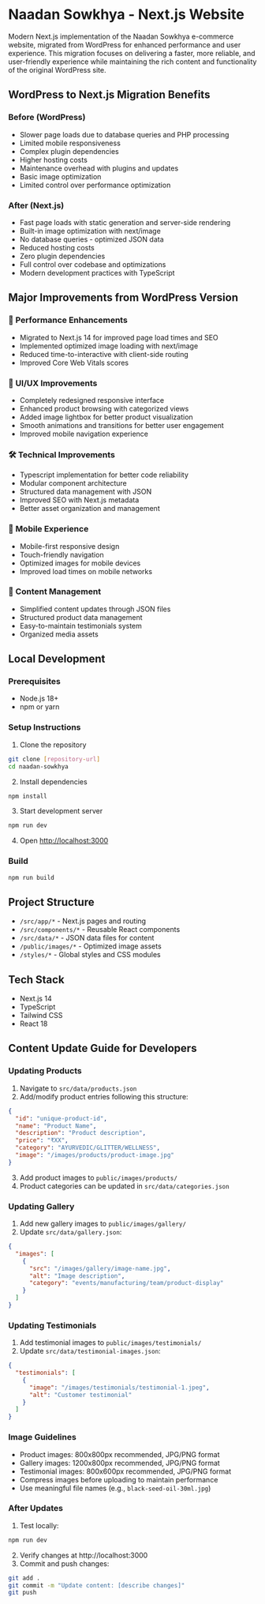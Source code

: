 # Naadan Sowkhya - Next.js Website

Modern Next.js implementation of the Naadan Sowkhya e-commerce website, migrated from WordPress for enhanced performance and user experience. This migration focuses on delivering a faster, more reliable, and user-friendly experience while maintaining the rich content and functionality of the original WordPress site.

## WordPress to Next.js Migration Benefits

### Before (WordPress)

- Slower page loads due to database queries and PHP processing
- Limited mobile responsiveness
- Complex plugin dependencies
- Higher hosting costs
- Maintenance overhead with plugins and updates
- Basic image optimization
- Limited control over performance optimization

### After (Next.js)

- Fast page loads with static generation and server-side rendering
- Built-in image optimization with next/image
- No database queries - optimized JSON data
- Reduced hosting costs
- Zero plugin dependencies
- Full control over codebase and optimizations
- Modern development practices with TypeScript

## Major Improvements from WordPress Version

### 🚀 Performance Enhancements

- Migrated to Next.js 14 for improved page load times and SEO
- Implemented optimized image loading with next/image
- Reduced time-to-interactive with client-side routing
- Improved Core Web Vitals scores

### 💅 UI/UX Improvements

- Completely redesigned responsive interface
- Enhanced product browsing with categorized views
- Added image lightbox for better product visualization
- Smooth animations and transitions for better user engagement
- Improved mobile navigation experience

### 🛠️ Technical Improvements

- Typescript implementation for better code reliability
- Modular component architecture
- Structured data management with JSON
- Improved SEO with Next.js metadata
- Better asset organization and management

### 📱 Mobile Experience

- Mobile-first responsive design
- Touch-friendly navigation
- Optimized images for mobile devices
- Improved load times on mobile networks

### 🔄 Content Management

- Simplified content updates through JSON files
- Structured product data management
- Easy-to-maintain testimonials system
- Organized media assets

## Local Development

### Prerequisites

- Node.js 18+
- npm or yarn

### Setup Instructions

1. Clone the repository

```bash
git clone [repository-url]
cd naadan-sowkhya
```

2. Install dependencies

```bash
npm install
```

3. Start development server

```bash
npm run dev
```

4. Open [http://localhost:3000](http://localhost:3000)

### Build

```bash
npm run build
```

## Project Structure

- `/src/app/*` - Next.js pages and routing
- `/src/components/*` - Reusable React components
- `/src/data/*` - JSON data files for content
- `/public/images/*` - Optimized image assets
- `/styles/*` - Global styles and CSS modules

## Tech Stack

- Next.js 14
- TypeScript
- Tailwind CSS
- React 18

## Content Update Guide for Developers

### Updating Products

1. Navigate to `src/data/products.json`
2. Add/modify product entries following this structure:

```json
{
  "id": "unique-product-id",
  "name": "Product Name",
  "description": "Product description",
  "price": "₹XX",
  "category": "AYURVEDIC/GLITTER/WELLNESS",
  "image": "/images/products/product-image.jpg"
}
```

3. Add product images to `public/images/products/`
4. Product categories can be updated in `src/data/categories.json`

### Updating Gallery

1. Add new gallery images to `public/images/gallery/`
2. Update `src/data/gallery.json`:

```json
{
  "images": [
    {
      "src": "/images/gallery/image-name.jpg",
      "alt": "Image description",
      "category": "events/manufacturing/team/product-display"
    }
  ]
}
```

### Updating Testimonials

1. Add testimonial images to `public/images/testimonials/`
2. Update `src/data/testimonial-images.json`:

```json
{
  "testimonials": [
    {
      "image": "/images/testimonials/testimonial-1.jpeg",
      "alt": "Customer testimonial"
    }
  ]
}
```

### Image Guidelines

- Product images: 800x800px recommended, JPG/PNG format
- Gallery images: 1200x800px recommended, JPG/PNG format
- Testimonial images: 800x600px recommended, JPG/PNG format
- Compress images before uploading to maintain performance
- Use meaningful file names (e.g., `black-seed-oil-30ml.jpg`)

### After Updates

1. Test locally:

```bash
npm run dev
```

2. Verify changes at http://localhost:3000
3. Commit and push changes:

```bash
git add .
git commit -m "Update content: [describe changes]"
git push
```
